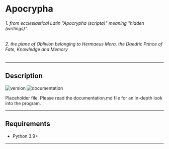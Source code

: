 # Apocrypha
###### 1. from ecclesiastical Latin "Apocrypha (scripta)" meaning "hidden (writings)".
###### 2. the plane of Oblivion belonging to Hermaeus Mora, the Daedric Prince of Fate, Knowledge and Memory

----

## Description

![version](https://img.shields.io/badge/verison-1.8.6-blue.svg)
![documentation](https://img.shields.io/badge/documentation-passing-brightgreen.svg)

Placeholder file. Please read the documentation.md file for an in-depth look into the program.

----

## Requirements

- Python 3.9+

----